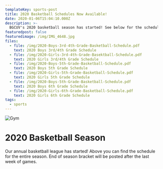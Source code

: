 ```yaml
---
templateKey: sports-post
title: 2020 Basketball Schedules Now Available!
date: 2020-01-06T15:04:10.000Z
description: >-
  BGCUV's 2020 basketball season has started! See below for the schedule.
featuredpost: false
featuredimage: /img/IMG_4648.jpg
files:
  - file: /img/2020-Boys-3rd-4th-Grade-Basketball-Schedule.pdf
    text: 2020 Boys 3rd/4th Grade Schedule
  - file: /img/2020-Girls-3rd-4th-Grade-Basektball-Schedule.pdf
    text: 2020 Girls 3rd/4th Grade Schedule
  - file: /img/2020-Boys-5th-Grade-Basketball-Schedule.pdf
    text: 2020 Boys 5th Grade Schedule
  - file: /img/2020-Girls-5th-Grade-Basketball-Schedule.pdf
    text: 2020 Girls 5th Grade Schedule
  - file: /img/2020-Boys-5th-Grade-Basketball-Schedule.pdf
    text: 2020 Boys 6th Grade Schedule
  - file: /img/2020-Girls-6th-Grade-Basketball-Schedule.pdf
    text: 2020 Girls 6th Grade Schedule
tags:
  - sports
---
```


![Gym](/img/IMG_4648.jpg)

# 2020 Basketball Season

Our annual basketball league has started! Above you can find the schedule for the entire season. End of season bracket will be posted after the last week of games.
